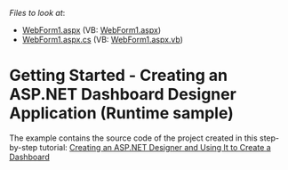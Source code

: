 <!-- default file list -->
*Files to look at*:

* [WebForm1.aspx](./CS/AspxDashboard_GettingStarted/WebForm1.aspx) (VB: [WebForm1.aspx](./VB/AspxDashboard_GettingStarted/WebForm1.aspx))
* [WebForm1.aspx.cs](./CS/AspxDashboard_GettingStarted/WebForm1.aspx.cs) (VB: [WebForm1.aspx.vb](./VB/AspxDashboard_GettingStarted/WebForm1.aspx.vb))
<!-- default file list end -->
# Getting Started - Creating an ASP.NET Dashboard Designer Application (Runtime sample)


The example contains the source code of the project created in this step-by-step tutorial: <a href="https://documentation.devexpress.com/Dashboard/115782/Getting-Started/Creating-an-ASP-NET-Designer-and-Using-It-to-Create-a-Dashboard">Creating an ASP.NET Designer and Using It to Create a Dashboard</a>

<br/>


